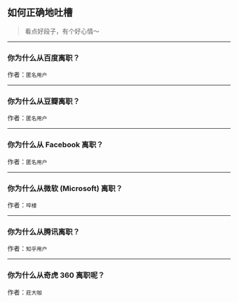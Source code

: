 ## 如何正确地吐槽

> 看点好段子，有个好心情～


 
---

### 你为什么从百度离职？

> 


作者：`匿名用户`

---

### 你为什么从豆瓣离职？

> 


作者：`匿名用户`

---

### 你为什么从 Facebook 离职？

> 


作者：`匿名用户`

---

### 你为什么从微软 (Microsoft) 离职？

> 


作者：`啐楼`

---

### 你为什么从腾讯离职？

> 


作者：`知乎用户`

---

### 你为什么从奇虎 360 离职呢？

> 


作者：`莊大咖`